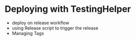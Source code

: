 # Deploying with TestingHelper

- deploy on release workflow
- using Release script to trigger the release
- Managing Tags
